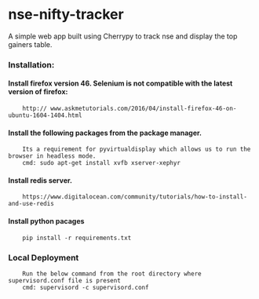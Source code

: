 # nse-nifty-tracker

A simple web app built using Cherrypy to track nse and display the top gainers table.

### Installation:

#### Install firefox version 46. Selenium is not compatible with the latest version of firefox: 
		http://	www.askmetutorials.com/2016/04/install-firefox-46-on-ubuntu-1604-1404.html

#### Install the following packages from the package manager. 
		Its a requirement for pyvirtualdisplay which allows us to run the browser in headless mode.
    	cmd: sudo apt-get install xvfb xserver-xephyr

#### Install redis server.
		https://www.digitalocean.com/community/tutorials/how-to-install-and-use-redis

#### Install python pacages
    	pip install -r requirements.txt


### Local Deployment
		Run the below command from the root directory where supervisord.conf file is present
		cmd: supervisord -c supervisord.conf

	
	
